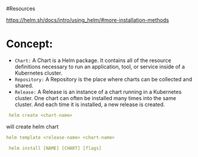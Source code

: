 #Resources

https://helm.sh/docs/intro/using_helm/#more-installation-methods

# Concept:
- `Chart:` A Chart is a Helm package. It contains all of the resource definitions necessary to run an application, tool, or service inside of a Kubernetes cluster.
- `Repository:` A Repository is the place where charts can be collected and shared.
- `Release:` A Release is an instance of a chart running in a Kubernetes cluster. One chart can often be installed many times into the same cluster. And each time it is installed, a new release is created. 

```yaml
 helm create <chart-name>
```
will create helm chart 


```yaml
helm template <release-name> <chart-name>
```
```yaml
 helm install [NAME] [CHART] [flags]
```